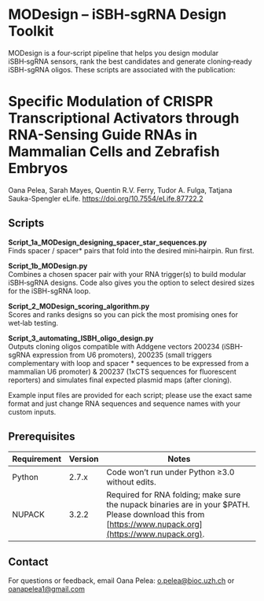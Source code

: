 # MODesign – iSBH‑sgRNA Design Toolkit

MODesign is a four‑script pipeline that helps you design modular iSBH‑sgRNA sensors, rank the best candidates and generate cloning‑ready iSBH-sgRNA oligos. These scripts are associated with the publication:

# Specific Modulation of CRISPR Transcriptional Activators through RNA-Sensing Guide RNAs in Mammalian Cells and Zebrafish Embryos
 Oana Pelea, Sarah Mayes, Quentin R.V. Ferry, Tudor A. Fulga, Tatjana Sauka-Spengler
eLife. https://doi.org/10.7554/eLife.87722.2 

## Scripts

**Script_1a_MODesign_designing_spacer_star_sequences.py**  
Finds spacer / spacer* pairs that fold into the desired mini‑hairpin. Run first.

**Script_1b_MODesign.py**  
Combines a chosen spacer pair with your RNA trigger(s) to build modular iSBH‑sgRNA designs. Code also gives you the option to select desired sizes for the iSBH-sgRNA loop.

**Script_2_MODesign_scoring_algorithm.py**  
Scores and ranks designs so you can pick the most promising ones for wet‑lab testing.

**Script_3_automating_ISBH_oligo_design.py**  
Outputs cloning oligos compatible with Addgene vectors 200234 (iSBH-sgRNA expression from U6 promoters), 200235 (small triggers complementary with loop and spacer * sequences to be expressed from a mammalian U6 promoter) & 200237 (1xCTS sequences for fluorescent reporters) and simulates final expected plasmid maps (after cloning).

Example input files are provided for each script; please use the exact same format and just change RNA sequences and sequence names with your custom inputs.

## Prerequisites

| Requirement | Version | Notes |
| --- | --- | --- |
| Python | 2.7.x | Code won’t run under Python ≥3.0 without edits. |
| NUPACK | 3.2.2 | Required for RNA folding; make sure the nupack binaries are in your $PATH. Please download this from [https://www.nupack.org](https://www.nupack.org). |

## Contact

For questions or feedback, email Oana Pelea: o.pelea@bioc.uzh.ch or oanapelea1@gmail.com
